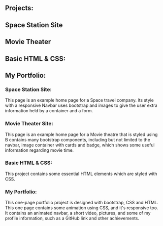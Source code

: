 <h2>Projects:</h2>
<h2>Space Station Site</h2>
<h2>Movie Theater</h2>
<h2>Basic HTML & CSS:</h2>
<h2>My Portfolio:</h2>

<h3>Space Station Site:</h3>
This page is an example home page for a Space travel company. Its style with a responsive Navbar uses bootstrap and images to give the user extra information held by a container and a form.

<h3>Movie Theater Site:</h3>
This page is an example home page for a Movie theatre that is styled using B contains many bootstrap components, including but not limited to the navbar, image container with cards and badge, which shows some useful information regarding movie time.
<h3>Basic HTML & CSS:</h3>
This project contains some essential HTML elements which are styled with CSS.
<h3>My Portfolio:</h3>
This one-page portfolio project is designed with bootstrap, CSS and HTML.
This one page contains some animation using CSS, and it's responsive too.
It contains an animated navbar, a short video, pictures, and some of my profile information, such as a GitHub link and other achievements.
